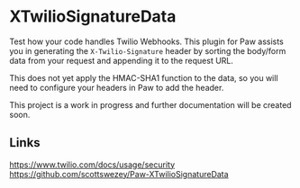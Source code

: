 # XTwilioSignatureData

Test how your code handles Twilio Webhooks. This plugin for Paw assists you in generating the  `X-Twilio-Signature` header by sorting the body/form data from your request and appending it to the request URL.

This does not yet apply the HMAC-SHA1 function to the data, so you will need to configure your headers in Paw to add the header.

This project is a work in progress and further documentation will be created soon.

## Links
https://www.twilio.com/docs/usage/security
https://github.com/scottswezey/Paw-XTwilioSignatureData